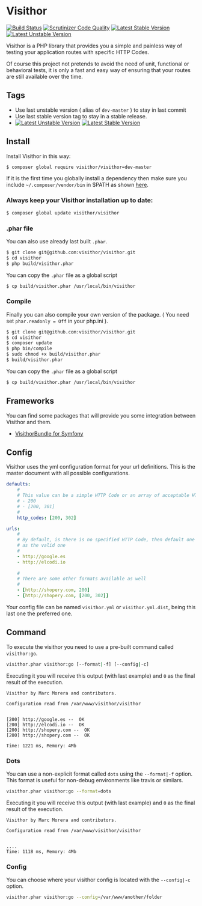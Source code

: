 Visithor
========

[![Build Status](https://travis-ci.org/Visithor/visithor.png?branch=master)](https://travis-ci.org/Visithor/visithor)
[![Scrutinizer Code Quality](https://scrutinizer-ci.com/g/visithor/visithor/badges/quality-score.png?b=master)](https://scrutinizer-ci.com/g/visithor/visithor/?branch=master)
[![Latest Stable Version](https://poser.pugx.org/visithor/visithor/v/stable.png)](https://packagist.org/packages/visithor/visithor)
[![Latest Unstable Version](https://poser.pugx.org/visithor/visithor/v/unstable.png)](https://packagist.org/packages/visithor/visithor)


Visithor is a PHP library that provides you a simple and painless way of testing 
your application routes with specific HTTP Codes.

Of course this project not pretends to avoid the need of unit, functional or
behavioral tests, it is only a fast and easy way of ensuring that your routes
are still available over the time.

## Tags

* Use last unstable version ( alias of `dev-master` ) to stay in last commit
* Use last stable version tag to stay in a stable release.
* [![Latest Unstable Version](https://poser.pugx.org/visithor/visithor/v/unstable.png)](https://packagist.org/packages/visithor/visithor)
[![Latest Stable Version](https://poser.pugx.org/visithor/visithor/v/stable.png)](https://packagist.org/packages/visithor/visithor)

## Install

Install Visithor in this way:

``` bash
$ composer global require visithor/visithor=dev-master
```

If it is the first time you globally install a dependency then make sure
you include `~/.composer/vendor/bin` in $PATH as shown [here](http://getcomposer.org/doc/03-cli.md#global).

### Always keep your Visithor installation up to date:

``` bash
$ composer global update visithor/visithor
```

### .phar file

You can also use already last built `.phar`.

``` bash
$ git clone git@github.com:visithor/visithor.git
$ cd visithor
$ php build/visithor.phar
```

You can copy the `.phar` file as a global script

``` bash
$ cp build/visithor.phar /usr/local/bin/visithor
```

### Compile

Finally you can also compile your own version of the package. ( You need set `phar.readonly = Off` in your php.ini ).

``` bash
$ git clone git@github.com:visithor/visithor.git
$ cd visithor
$ composer update
$ php bin/compile
$ sudo chmod +x build/visithor.phar
$ build/visithor.phar
```

You can copy the `.phar` file as a global script

``` bash
$ cp build/visithor.phar /usr/local/bin/visithor
```

## Frameworks

You can find some packages that will provide you some integration between
Visithor and them.

* [VisithorBundle for Symfony](http://github.com/visithor/VisithorBundle)

## Config

Visithor uses the yml configuration format for your url definitions. This is the
master document with all possible configurations.

``` yml
defaults:
    #
    # This value can be a simple HTTP Code or an array of acceptable HTTP Codes
    # - 200
    # - [200, 301]
    #
    http_codes: [200, 302]

urls:
    #
    # By default, is there is no specified HTTP Code, then default one is used
    # as the valid one
    #
    - http://google.es
    - http://elcodi.io
    
    #
    # There are some other formats available as well
    #
    - [http://shopery.com, 200]
    - [http://shopery.com, [200, 302]]
```

Your config file can be named `visithor.yml` or `visithor.yml.dist`, being this 
last one the preferred one.

## Command

To execute the visithor you need to use a pre-built command called 
`visithor:go`.

``` bash
visithor.phar visithor:go [--format|-f] [--config|-c]
```

Executing it you will receive this output (with last example) and `0` as the 
final result of the execution.

```
Visithor by Marc Morera and contributors.

Configuration read from /var/www/visithor/visithor


[200] http://google.es --  OK 
[200] http://elcodi.io --  OK 
[200] http://shopery.com --  OK 
[200] http://shopery.com --  OK 

Time: 1221 ms, Memory: 4Mb
```

### Dots

You can use a non-explicit format called `dots` using the `--format|-f` option.
This format is useful for non-debug environments like travis or similars.

``` bash
visithor.phar visithor:go --format=dots
```

Executing it you will receive this output (with last example) and `0` as the 
final result of the execution.

```
Visithor by Marc Morera and contributors.

Configuration read from /var/www/visithor/visithor


....
Time: 1118 ms, Memory: 4Mb
```

### Config

You can choose where your visithor config is located with the `--config|-c` 
option.

``` bash
visithor.phar visithor:go --config=/var/www/another/folder
```
